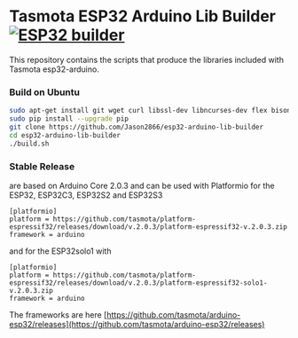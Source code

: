 # Tasmota ESP32 Arduino Lib Builder [![ESP32 builder](https://github.com/Jason2866/esp32-arduino-lib-builder/actions/workflows/push.yml/badge.svg)](https://github.com/Jason2866/esp32-arduino-lib-builder/actions/workflows/push.yml)

This repository contains the scripts that produce the libraries included with Tasmota esp32-arduino.

### Build on Ubuntu
```bash
sudo apt-get install git wget curl libssl-dev libncurses-dev flex bison gperf python python-pip python-setuptools python-serial python-click python-cryptography python-future python-pyparsing python-pyelftools cmake ninja-build ccache
sudo pip install --upgrade pip
git clone https://github.com/Jason2866/esp32-arduino-lib-builder
cd esp32-arduino-lib-builder
./build.sh
```

### Stable Release
are based on Arduino Core 2.0.3 and can be used with Platformio for the ESP32, ESP32C3, ESP32S2 and ESP32S3
```                  
[platformio]
platform = https://github.com/tasmota/platform-espressif32/releases/download/v.2.0.3/platform-espressif32-v.2.0.3.zip
framework = arduino
```
and for the ESP32solo1 with
```
[platformio]
platform = https://github.com/tasmota/platform-espressif32/releases/download/v.2.0.3/platform-espressif32-solo1-v.2.0.3.zip
framework = arduino
```
The frameworks are here [https://github.com/tasmota/arduino-esp32/releases](https://github.com/tasmota/arduino-esp32/releases)
